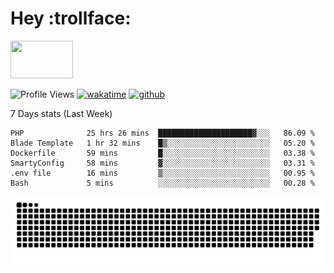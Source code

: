 # Hey :trollface:
<a href="#">
    <img src="https://media1.giphy.com/media/L0C3eo0XgklO7iqXRC/source.gif" width="100" height="60"/>
</a>

![Profile Views](https://visitor-badge.glitch.me/badge?page_id=saedyousef.saedyousef&left_color=grey&right_color=blue&left_text=👀+Profile+Views)
[![wakatime](https://wakatime.com/badge/user/03bf07e2-4c78-4826-8603-8922f0241061.svg)](https://wakatime.com/@03bf07e2-4c78-4826-8603-8922f0241061)
[![github](https://img.shields.io/github/followers/saedyousef?logo=github&style=plastic)](https://github.com/saedyousef?tab=followers)

<!-- <img src="https://github-readme-stats.vercel.app/api?username=saedyousef&show_icons=true&count_private=true" width="100%" /> -->

7 Days stats (Last Week)
<!--START_SECTION:waka-->

```text
PHP              25 hrs 26 mins  █████████████████████▓░░░   86.09 %
Blade Template   1 hr 32 mins    █▒░░░░░░░░░░░░░░░░░░░░░░░   05.20 %
Dockerfile       59 mins         █░░░░░░░░░░░░░░░░░░░░░░░░   03.38 %
SmartyConfig     58 mins         ▓░░░░░░░░░░░░░░░░░░░░░░░░   03.31 %
.env file        16 mins         ▒░░░░░░░░░░░░░░░░░░░░░░░░   00.95 %
Bash             5 mins          ░░░░░░░░░░░░░░░░░░░░░░░░░   00.28 %
```

<!--END_SECTION:waka-->
    
![github contribution grid snake animation](https://raw.githubusercontent.com/saedyousef/saedyousef/output/github-contribution-grid-snake.svg)
